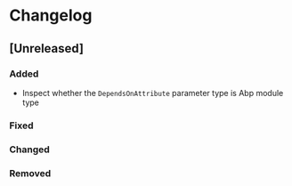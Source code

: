 # Changelog

## [Unreleased]

### Added

- Inspect whether the `DependsOnAttribute` parameter type is Abp module type

### Fixed

### Changed

### Removed
